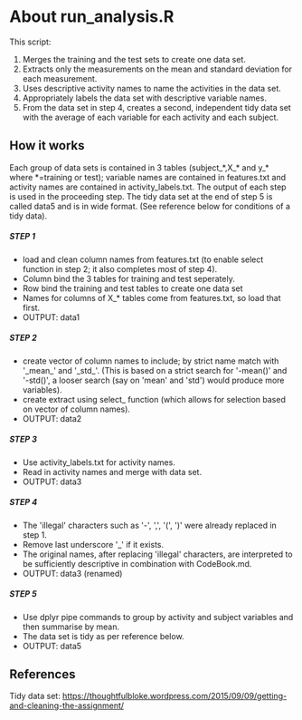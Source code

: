 # About run_analysis.R 
This script:
   1. Merges the training and the test sets to create one data set.
   2. Extracts only the measurements on the mean and standard deviation for each measurement. 
   3. Uses descriptive activity names to name the activities in the data set.
   4. Appropriately labels the data set with descriptive variable names. 
   5. From the data set in step 4, creates a second, independent tidy data set with the average of each variable for each activity and each subject.

## How it works
Each group of data sets is contained in 3 tables (subject_\*,X_\* and y_\* where \*=training or test); variable names are contained in features.txt and activity names are contained in activity_labels.txt.  The output of each step is used in the proceeding step. The tidy data set at the end of step 5 is called data5 and is in wide format.  (See reference below for conditions of a tidy data).
##### STEP 1
- load and clean column names from features.txt (to enable select function in step 2; it also completes most of step 4).
- Column bind the 3 tables for training and test seperately.
- Row bind the training and test tables to create one data set
- Names for columns of X_\* tables come from features.txt, so load that first.
- OUTPUT: data1

##### STEP 2
- create vector of column names to include; by strict name match with '\_mean\_' and '\_std\_'.  (This is based on a strict search for '-mean()' and '-std()', a looser search (say on 'mean' and 'std') would produce more variables).
- create extract using select_ function (which allows for selection based on vector of column names).
- OUTPUT: data2

##### STEP 3
- Use activity_labels.txt for activity names.
- Read in activity names and merge with data set.
- OUTPUT: data3

##### STEP 4
- The 'illegal' characters such as '-', ',', '(', ')' were already replaced in step 1.
-  Remove last underscore '_' if it exists.
- The original names, after replacing 'illegal' characters, are interpreted to be sufficiently descriptive in combination with CodeBook.md. 
- OUTPUT: data3 (renamed)      

##### STEP 5
- Use dplyr pipe commands to group by activity and subject variables and then summarise by mean.
- The data set is tidy as per reference below.
- OUTPUT: data5

## References
Tidy data set: https://thoughtfulbloke.wordpress.com/2015/09/09/getting-and-cleaning-the-assignment/